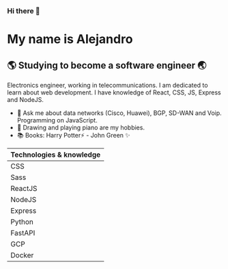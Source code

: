 ### Hi there 👋

# My name is Alejandro
## 🌎 Studying to become a software engineer 🌏

Electronics engineer, working in telecommunications.  I am dedicated to learn about web development. I have knowledge of React, CSS, JS, Express and NodeJS.

- 💬 Ask me about data networks (Cisco, Huawei), BGP, SD-WAN and Voip. Programming on JavaScript. 
- 🎨 Drawing and playing piano are my hobbies. 
- 📚 Books: Harry Potter⚡️ - John Green ✨

| Technologies & knowledge |
| ------ |
| CSS |
| Sass |
| ReactJS |
| NodeJS |
| Express |
| Python |
| FastAPI |
| GCP |
| Docker |


<!--
**kannder83/kannder83** is a ✨ _special_ ✨ repository because its `README.md` (this file) appears on your GitHub profile.

Here are some ideas to get you started:

- 🔭 I’m currently working on ...
- 🌱 I’m currently learning ...
- 👯 I’m looking to collaborate on ...
- 🤔 I’m looking for help with ...
- 💬 Ask me about ...
- 📫 How to reach me: ...
- 😄 Pronouns: ...
- ⚡ Fun fact: ...
-->
